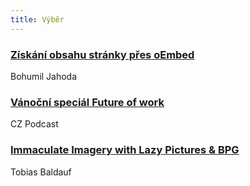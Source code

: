 ```yaml
---
title: Výběr
---
```


### [Získání obsahu stránky přes oEmbed](http://jecas.cz/oembed)
Bohumil Jahoda

### [Vánoční speciál Future of work](https://soundcloud.com/czpodcast-1/cz-podcast-134-vanocni-special-future-of-work)
CZ Podcast

### [Immaculate Imagery with Lazy Pictures & BPG](http://calendar.perfplanet.com/2015/immaculate-imagery-with-lazy-pictures-bpg/)
Tobias Baldauf
